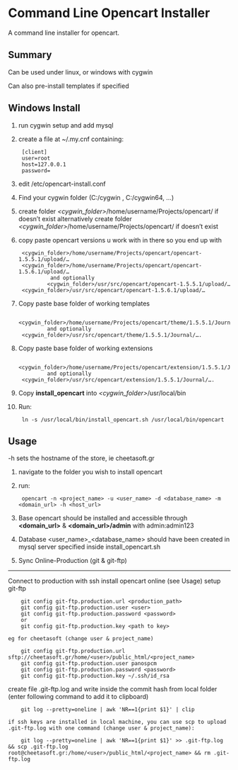Command Line Opencart Installer
=====================

A command line installer for opencart.


Summary
-------

Can be used under linux, or windows with cygwin

Can also pre-install templates if specified



Windows Install
----------

1. run cygwin setup and add mysql
2. create a file at ~/.my.cnf containing:

		[client] 
		user=root 
		host=127.0.0.1 
		password= 

3. edit /etc/opencart-install.conf
4. Find your cygwin folder (C:/cygwin , C:/cygwin64, …)
5. create folder *&lt;cygwin_folder&gt;*/home/username/Projects/opencart/ if doesn’t exist
  alternatively create folder  *&lt;cygwin_folder&gt;*/home/username/Projects/opencart/ if doesn’t exist
6. copy paste opencart versions u work with in there so you end up with   

		<cygwin_folder>/home/username/Projects/opencart/opencart-1.5.5.1/upload/…
		<cygwin_folder>/home/username/Projects/opencart/opencart-1.5.6.1/upload/…
                 and optionally
                <cygwin_folder>/usr/src/opencart/opencart-1.5.5.1/upload/…
		<cygwin_folder>/usr/src/opencart/opencart-1.5.6.1/upload/…
		
		
6. Copy paste base folder of working templates  

		<cygwin_folder>/home/username/Projects/opencart/theme/1.5.5.1/Journal/….
                and optionally
		<cygwin_folder>/usr/src/opencart/theme/1.5.5.1/Journal/….

6. Copy paste base folder of working extensions  

		<cygwin_folder>/home/username/Projects/opencart/extension/1.5.5.1/Journal/….
                and optionally
		<cygwin_folder>/usr/src/opencart/extension/1.5.5.1/Journal/….

8. Copy **install\_opencart** into *&lt;cygwin_folder&gt;*/usr/local/bin
9. Run:  

		ln -s /usr/local/bin/install_opencart.sh /usr/local/bin/opencart

Usage
-----
 -h sets the hostname of the store, ie cheetasoft.gr 

1. navigate to the folder you wish to install opencart
2. run:  

		opencart -n <project_name> -u <user_name> -d <database_name> -m <domain_url> -h <host_url>

3. Base opencart should be installed and accessible through __&lt;domain\_url&gt;__ & __&lt;domain\_url&gt;/admin__ with admin:admin123
4. Database &lt;user\_name&gt;\_&lt;database\_name&gt; should have been created in mysql server specified inside install_opencart.sh


5. Sync Online-Production (git & git-ftp)
-----

 Connect to production with ssh
 install opencart online (see Usage)
 setup git-ftp  

		git config git-ftp.production.url <production_path>
		git config git-ftp.production.user <user>
		git config git-ftp.production.password <password>
		or
		git config git-ftp.production.key <path to key>

	eg for cheetasoft (change user & project_name)  

		git config git-ftp.production.url sftp://cheetasoft.gr/home/<user>/public_html/<project_name>
		git config git-ftp.production.user panospcm
		git config git-ftp.production.password <password>
		git config git-ftp.production.key ~/.ssh/id_rsa

 create file .git-ftp.log and write inside the commit hash from local folder (enter following command to add it to clipboard)

		git log --pretty=oneline | awk 'NR==1{print $1}' | clip

	if ssh keys are installed in local machine, you can use scp to upload .git-ftp.log with one command (change user & project_name):  

		git log --pretty=oneline | awk 'NR==1{print $1}' >> .git-ftp.log && scp .git-ftp.log root@cheetasoft.gr:/home/<user>/public_html/<project_name> && rm .git-ftp.log


